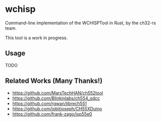 # wchisp

Command-line implementation of the WCHISPTool in Rust, by the ch32-rs team.

This tool is a work in progress.

## Usage

TODO

## Related Works (Many Thanks!)

- https://github.com/MarsTechHAN/ch552tool
- https://github.com/Blinkinlabs/ch554_sdcc
- https://github.com/rgwan/librech551
- https://github.com/jobitjoseph/CH55XDuino
- https://github.com/frank-zago/isp55e0
